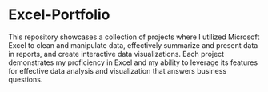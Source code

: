 # Excel-Portfolio

This repository showcases a collection of projects where I utilized Microsoft Excel to clean and manipulate data, effectively summarize and present data in reports, and create interactive data visualizations. Each project demonstrates my proficiency in Excel and my ability to leverage its features for effective data analysis and visualization that answers business questions.
